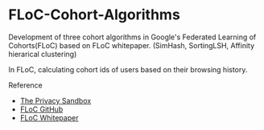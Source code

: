 # FLoC-Cohort-Algorithms
Development of three cohort algorithms in Google's Federated Learning of Cohorts(FLoC) based on FLoC whitepaper. 
(SimHash, SortingLSH, Affinity hierarical clustering)

In FLoC, calculating cohort ids of users based on their browsing history.

Reference
- [The Privacy Sandbox](https://www.chromium.org/Home/chromium-privacy/privacy-sandbox)
- [FLoC GitHub](https://github.com/google/ads-privacy/tree/master/proposals/FLoC)
- [FLoC Whitepaper](https://github.com/google/ads-privacy/blob/master/proposals/FLoC/FLOC-Whitepaper-Google.pdf)
